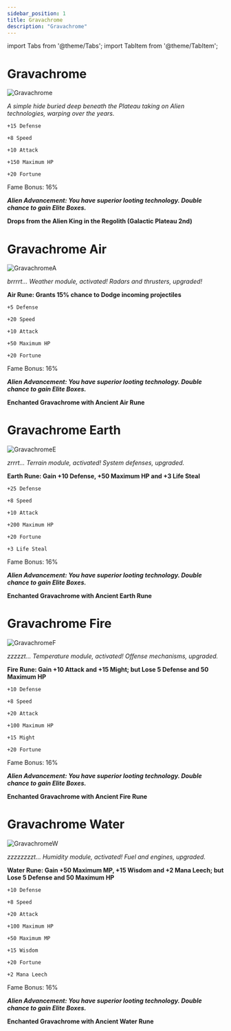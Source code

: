 ```yaml
---
sidebar_position: 1
title: Gravachrome
description: "Gravachrome"
---
```


import Tabs from '@theme/Tabs';
import TabItem from '@theme/TabItem';

<Tabs>
  <TabItem value="Gravachrome" label="Gravachrome" default>

# Gravachrome

![Gravachrome](https://vwiki.valorserver.com/api/item/picture/gravachrome)

<i>A simple hide buried deep beneath the Plateau taking on Alien technologies, warping over the years.</i>

    +15 Defense

    +8 Speed

    +10 Attack

    +150 Maximum HP

    +20 Fortune

Fame Bonus: 16%

***Alien Advancement: You have superior looting technology. Double chance to gain Elite Boxes.***

**Drops from the Alien King in the Regolith (Galactic Plateau 2nd)**

  </TabItem>
  <TabItem value="Air" label="Air">

# Gravachrome Air

![GravachromeA](https://vwiki.valorserver.com/api/item/picture/gravachrome%20air)

<i>brrrrt... Weather module, activated! Radars and thrusters, upgraded!</i>

**Air Rune: Grants 15% chance to Dodge incoming projectiles**

    +5 Defense

    +20 Speed

    +10 Attack

    +50 Maximum HP

    +20 Fortune

Fame Bonus: 16%

***Alien Advancement: You have superior looting technology. Double chance to gain Elite Boxes.***

**Enchanted Gravachrome with Ancient Air Rune**

  </TabItem>
  <TabItem value="Earth" label="Earth">

# Gravachrome Earth

![GravachromeE](https://vwiki.valorserver.com/api/item/picture/gravachrome%20earth)

<i>zrrrt... Terrain module, activated! System defenses, upgraded.</i>

**Earth Rune: Gain +10 Defense, +50 Maximum HP and +3 Life Steal** 

    +25 Defense

    +8 Speed

    +10 Attack

    +200 Maximum HP

    +20 Fortune

    +3 Life Steal

Fame Bonus: 16%

***Alien Advancement: You have superior looting technology. Double chance to gain Elite Boxes.***

**Enchanted Gravachrome with Ancient Earth Rune**

  </TabItem>
  <TabItem value="Fire" label="Fire">

# Gravachrome Fire

![GravachromeF](https://vwiki.valorserver.com/api/item/picture/gravachrome%20fire)

<i>zzzzzt... Temperature module, activated! Offense mechanisms, upgraded.</i>

**Fire Rune: Gain +10 Attack and +15 Might; but Lose 5 Defense and 50 Maximum HP**

    +10 Defense

    +8 Speed

    +20 Attack

    +100 Maximum HP

    +15 Might

    +20 Fortune

Fame Bonus: 16%

***Alien Advancement: You have superior looting technology. Double chance to gain Elite Boxes.***

**Enchanted Gravachrome with Ancient Fire Rune**

  </TabItem>
  <TabItem value="Water" label="Water">

# Gravachrome Water

![GravachromeW](https://vwiki.valorserver.com/api/item/picture/gravachrome%20water)

<i>zzzzzzzzt... Humidity module, activated! Fuel and engines, upgraded.</i>

**Water Rune: Gain +50 Maximum MP, +15 Wisdom and +2 Mana Leech; but Lose 5 Defense and 50 Maximum HP**

    +10 Defense

    +8 Speed

    +20 Attack

    +100 Maximum HP

    +50 Maximum MP

    +15 Wisdom

    +20 Fortune

    +2 Mana Leech

Fame Bonus: 16%

***Alien Advancement: You have superior looting technology. Double chance to gain Elite Boxes.***

**Enchanted Gravachrome with Ancient Water Rune**

  </TabItem>
</Tabs>
